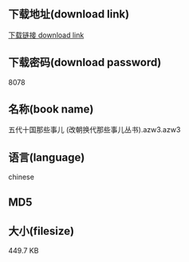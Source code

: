 ## 下载地址(download link)
[下载链接 download link](https://tutu365.netlify.app/?s=%E4%BA%94%E4%BB%A3%E5%8D%81%E5%9B%BD%E9%82%A3%E4%BA%9B%E4%BA%8B%E5%84%BF+%28%E6%94%B9%E6%9C%9D%E6%8D%A2%E4%BB%A3%E9%82%A3%E4%BA%9B%E4%BA%8B%E5%84%BF%E4%B8%9B%E4%B9%A6%29.azw3)

## 下载密码(download password)
8078

## 名称(book name)
五代十国那些事儿 (改朝换代那些事儿丛书).azw3.azw3

## 语言(language)
chinese

## MD5


## 大小(filesize)
449.7 KB
